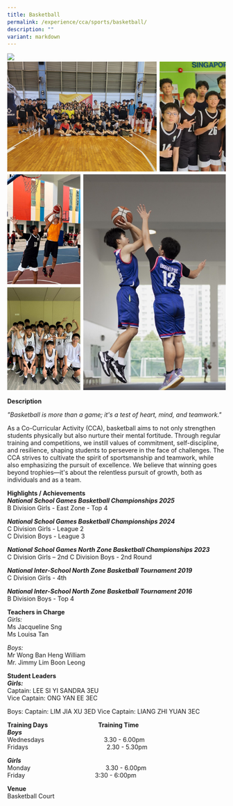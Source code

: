 ```yaml
---
title: Basketball
permalink: /experience/cca/sports/basketball/
description: ""
variant: markdown
---
```

![](/images/2_Basketball_Girls_Collage.png)<br>
![](/images/2_Basketball_Boys_Collage.png)<br>

**Description** <br>

_"Basketball is more than a game; it's a test of heart, mind, and teamwork."_

As a Co-Curricular Activity (CCA), basketball aims to not only strengthen students physically but also nurture their mental fortitude. Through regular training and competitions, we instill values of commitment, self-discipline, and resilience, shaping students to persevere in the face of challenges. The CCA strives to cultivate the spirit of sportsmanship and teamwork, while also emphasizing the pursuit of excellence. We believe that winning goes beyond trophies—it's about the relentless pursuit of growth, both as individuals and as a team.

**Highlights / Achievements** <br>
_**National School Games Basketball Championships 2025**_<br>
B Division Girls - East Zone - Top 4

_**National School Games Basketball Championships 2024**_<br>
C Division Girls - League 2<br>
C Division Boys - League 3

_**National School Games North Zone Basketball Championships 2023**_<br>
C Division Girls – 2nd
C Division Boys - 2nd Round

_**National Inter-School North Zone Basketball Tournament 2019**_ <br>
C Division Girls - 4th

_**National Inter-School North Zone Basketball Tournament 2016**_ <br>
B Division Boys - Top 4

**Teachers in Charge** <br>
_Girls:_<br>
Ms Jacqueline Sng<br>
Ms Louisa Tan

_Boys:_<br>
Mr Wong Ban Heng William<br>
Mr. Jimmy Lim Boon Leong
 
**Student Leaders** <br>
**_Girls:_**<br>
Captain: LEE SI YI SANDRA 3EU<br>
Vice Captain: ONG YAN EE 3EC

Boys:
Captain: LIM JIA XU 3ED
Vice Captain: LIANG ZHI YUAN 3EC

**Training Days&nbsp;&nbsp; &nbsp;&nbsp;&nbsp; &nbsp;&nbsp;&nbsp; &nbsp;&nbsp;&nbsp; &nbsp;&nbsp;&nbsp; &nbsp;&nbsp;&nbsp; &nbsp;&nbsp;&nbsp; &nbsp;&nbsp;&nbsp; &nbsp;&nbsp; &nbsp;Training Time** <br>
**_Boys_** <br>
Wednesdays&nbsp;&nbsp; &nbsp;&nbsp;&nbsp; &nbsp;&nbsp;&nbsp; &nbsp;&nbsp;&nbsp; &nbsp;&nbsp;&nbsp; &nbsp;&nbsp;&nbsp; &nbsp;&nbsp;&nbsp; &nbsp;&nbsp;&nbsp; &nbsp;&nbsp;&nbsp;&nbsp;3.30 - 6.00pm <br>
Fridays&nbsp;&nbsp; &nbsp;&nbsp;&nbsp; &nbsp;&nbsp;&nbsp; &nbsp;&nbsp;&nbsp; &nbsp;&nbsp;&nbsp; &nbsp;&nbsp;&nbsp; &nbsp;&nbsp;&nbsp; &nbsp;&nbsp;&nbsp; &nbsp;&nbsp;&nbsp; &nbsp;&nbsp;&nbsp; &nbsp;&nbsp;&nbsp; &nbsp;&nbsp;&nbsp;2.30 - 5.30pm

**_Girls_** <br>
Monday&nbsp;&nbsp; &nbsp;&nbsp;&nbsp; &nbsp;&nbsp;&nbsp; &nbsp;&nbsp;&nbsp; &nbsp;&nbsp;&nbsp; &nbsp;&nbsp;&nbsp; &nbsp;&nbsp;&nbsp; &nbsp;&nbsp;&nbsp; &nbsp;&nbsp;&nbsp; &nbsp;&nbsp;&nbsp; &nbsp;&nbsp; &nbsp; 3.30 - 6.00pm <br>
Friday&nbsp;&nbsp; &nbsp; &nbsp; &nbsp; &nbsp; &nbsp; &nbsp; &nbsp; &nbsp; &nbsp; &nbsp; &nbsp; &nbsp; &nbsp; &nbsp; &nbsp; &nbsp; &nbsp; &nbsp; &nbsp;&nbsp;3:30 - 6:00pm

**Venue** <br>
Basketball Court